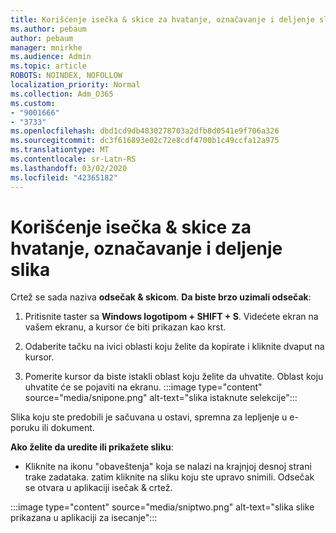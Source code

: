 ```yaml
---
title: Korišćenje isečka & skice za hvatanje, označavanje i deljenje slika
ms.author: pebaum
author: pebaum
manager: mnirkhe
ms.audience: Admin
ms.topic: article
ROBOTS: NOINDEX, NOFOLLOW
localization_priority: Normal
ms.collection: Adm_O365
ms.custom:
- "9001666"
- "3733"
ms.openlocfilehash: dbd1cd9db4830278703a2dfb8d0541e9f706a326
ms.sourcegitcommit: dc3f616893e02c72e8cdf4700b1c49ccfa12a975
ms.translationtype: MT
ms.contentlocale: sr-Latn-RS
ms.lasthandoff: 03/02/2020
ms.locfileid: "42365182"
---
```

# <a name="use-snip--sketch-to-capture-mark-up-and-share-images"></a>Korišćenje isečka & skice za hvatanje, označavanje i deljenje slika

Crtež se sada naziva **odsečak & skicom**. **Da biste brzo uzimali odsečak**:

1. Pritisnite taster sa **Windows logotipom + SHIFT + S**. Videćete ekran na vašem ekranu, a kursor će biti prikazan kao krst. 

2. Odaberite tačku na ivici oblasti koju želite da kopirate i kliknite dvaput na kursor. 

3. Pomerite kursor da biste istakli oblast koju želite da uhvatite. Oblast koju uhvatite će se pojaviti na ekranu.
:::image type="content" source="media/snipone.png" alt-text="slika istaknute selekcije":::

Slika koju ste predobili je sačuvana u ostavi, spremna za lepljenje u e-poruku ili dokument. 

**Ako želite da uredite ili prikažete sliku**: 

- Kliknite na ikonu "obaveštenja" koja se nalazi na krajnjoj desnoj strani trake zadataka. zatim kliknite na sliku koju ste upravo snimili. Odsečak se otvara u aplikaciji isečak & crtež.

:::image type="content" source="media/sniptwo.png" alt-text="slika slike prikazana u aplikaciji za isecanje":::